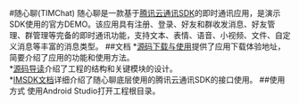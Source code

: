 #随心聊(TIMChat)
随心聊是一款基于[腾讯云通讯SDK](https://www.qcloud.com/product/im.html)的即时通讯应用，是演示SDK使用的官方DEMO。该应用具有注册、登录、好友和群收发消息、好友管理、群管理等完备的即时通讯功能，支持文本、表情、语音、小视频、文件、自定义消息等丰富的消息类型。
##文档
*[源码下载与使用](https://www.qcloud.com/doc/product/269/Android%20Demo%E6%BA%90%E7%A0%81%E4%B8%8B%E8%BD%BD%E4%B8%8E%E4%BD%BF%E7%94%A8)提供了应用下载体验地址，简要介绍了应用的功能和使用方法。<br>
*[源码导读](https://www.qcloud.com/doc/product/269/Android%20Demo%E6%BA%90%E7%A0%81%E5%AF%BC%E8%AF%BB)介绍了工程的结构和关键模块的设计。<br>
*[IMSDK文档](https://www.qcloud.com/doc/product/269/1557)详细介绍了随心聊底层使用的腾讯云通讯SDK的接口使用。
##使用方式
使用Android Studio打开工程根目录。

